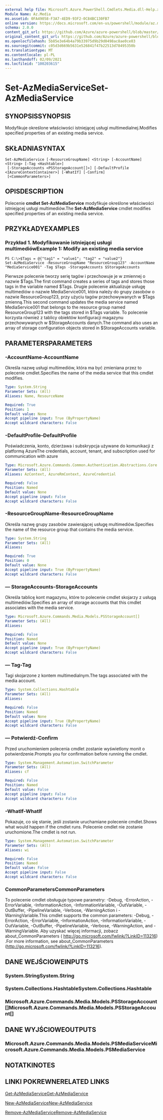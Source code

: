 ```yaml
---
external help file: Microsoft.Azure.PowerShell.Cmdlets.Media.dll-Help.xml
Module Name: Az.Media
ms.assetid: 0FA49058-F3A7-4ED9-93F2-0C84BC130FB7
online version: https://docs.microsoft.com/en-us/powershell/module/az.media/set-azmediaservice
schema: 2.0.0
content_git_url: https://github.com/Azure/azure-powershell/blob/master/src/Media/Media/help/Set-AzMediaService.md
original_content_git_url: https://github.com/Azure/azure-powershell/blob/master/src/Media/Media/help/Set-AzMediaService.md
ms.openlocfilehash: 5b85e3e64b4a79b33975d9b29d0498ac8ae0ce03
ms.sourcegitcommit: c05d3d669b5631e526841f47b22513d78495350b
ms.translationtype: MT
ms.contentlocale: pl-PL
ms.lasthandoff: 02/09/2021
ms.locfileid: "100203615"
---
```

# <span data-ttu-id="577ec-101">Set-AzMediaService</span><span class="sxs-lookup"><span data-stu-id="577ec-101">Set-AzMediaService</span></span>

## <span data-ttu-id="577ec-102">SYNOPSIS</span><span class="sxs-lookup"><span data-stu-id="577ec-102">SYNOPSIS</span></span>
<span data-ttu-id="577ec-103">Modyfikuje określone właściwości istniejącej usługi multimedialnej.</span><span class="sxs-lookup"><span data-stu-id="577ec-103">Modifies specified properties of an existing media service.</span></span>

## <span data-ttu-id="577ec-104">SKŁADNIA</span><span class="sxs-lookup"><span data-stu-id="577ec-104">SYNTAX</span></span>

```
Set-AzMediaService [-ResourceGroupName] <String> [-AccountName] <String> [-Tag <Hashtable>]
 [-StorageAccounts <PSStorageAccount[]>] [-DefaultProfile <IAzureContextContainer>] [-WhatIf] [-Confirm]
 [<CommonParameters>]
```

## <span data-ttu-id="577ec-105">OPIS</span><span class="sxs-lookup"><span data-stu-id="577ec-105">DESCRIPTION</span></span>
<span data-ttu-id="577ec-106">Polecenie **cmdlet Set-AzMediaService** modyfikuje określone właściwości istniejącej usługi multimediów.</span><span class="sxs-lookup"><span data-stu-id="577ec-106">The **Set-AzMediaService** cmdlet modifies specified properties of an existing media service.</span></span>

## <span data-ttu-id="577ec-107">PRZYKŁADY</span><span class="sxs-lookup"><span data-stu-id="577ec-107">EXAMPLES</span></span>

### <span data-ttu-id="577ec-108">Przykład 1. Modyfikowanie istniejącej usługi multimediów</span><span class="sxs-lookup"><span data-stu-id="577ec-108">Example 1: Modify an existing media service</span></span>
```
PS C:\>$Tags = @{"tag1" = "value1"; "tag2" = "value2"}
Set-AzMediaService -ResourceGroupName "ResourceGroup123" -AccountName "MediaService001" -Tag $Tags -StorageAccounts $StorageAccounts
```

<span data-ttu-id="577ec-109">Pierwsze polecenie tworzy serię tagów i przechowuje je w zmiennej o nazwie $Tags.</span><span class="sxs-lookup"><span data-stu-id="577ec-109">The first command creates a series of tags and stores those tags in the variable named $Tags.</span></span>
<span data-ttu-id="577ec-110">Drugie polecenie aktualizuje usługę multimediów o nazwie MediaService001, która należy do grupy zasobów o nazwie ResourceGroup123, przy użyciu tagów przechowywanych w $Tags zmienną.</span><span class="sxs-lookup"><span data-stu-id="577ec-110">This second command updates the media service named MediaService001 that belongs to the resource group named ResourceGroup123 with the tags stored in $Tags variable.</span></span>
<span data-ttu-id="577ec-111">To polecenie korzysta również z tablicy obiektów konfiguracji magazynu przechowywanych w $StorageAccounts danych.</span><span class="sxs-lookup"><span data-stu-id="577ec-111">The command also uses an array of storage configuration objects stored in $StorageAccounts variable.</span></span>

## <span data-ttu-id="577ec-112">PARAMETERS</span><span class="sxs-lookup"><span data-stu-id="577ec-112">PARAMETERS</span></span>

### <span data-ttu-id="577ec-113">-AccountName</span><span class="sxs-lookup"><span data-stu-id="577ec-113">-AccountName</span></span>
<span data-ttu-id="577ec-114">Określa nazwę usługi multimediów, która ma być zmieniana przez to polecenie cmdlet.</span><span class="sxs-lookup"><span data-stu-id="577ec-114">Specifies the name of the media service that this cmdlet modifies.</span></span>

```yaml
Type: System.String
Parameter Sets: (All)
Aliases: Name, ResourceName

Required: True
Position: 1
Default value: None
Accept pipeline input: True (ByPropertyName)
Accept wildcard characters: False
```

### <span data-ttu-id="577ec-115">-DefaultProfile</span><span class="sxs-lookup"><span data-stu-id="577ec-115">-DefaultProfile</span></span>
<span data-ttu-id="577ec-116">Poświadczenia, konto, dzierżawa i subskrypcja używane do komunikacji z platformą Azure</span><span class="sxs-lookup"><span data-stu-id="577ec-116">The credentials, account, tenant, and subscription used for communication with azure</span></span>

```yaml
Type: Microsoft.Azure.Commands.Common.Authentication.Abstractions.Core.IAzureContextContainer
Parameter Sets: (All)
Aliases: AzContext, AzureRmContext, AzureCredential

Required: False
Position: Named
Default value: None
Accept pipeline input: False
Accept wildcard characters: False
```

### <span data-ttu-id="577ec-117">-ResourceGroupName</span><span class="sxs-lookup"><span data-stu-id="577ec-117">-ResourceGroupName</span></span>
<span data-ttu-id="577ec-118">Określa nazwę grupy zasobów zawierającej usługę multimediów.</span><span class="sxs-lookup"><span data-stu-id="577ec-118">Specifies the name of the resource group that contains the media service.</span></span>

```yaml
Type: System.String
Parameter Sets: (All)
Aliases:

Required: True
Position: 0
Default value: None
Accept pipeline input: True (ByPropertyName)
Accept wildcard characters: False
```

### <span data-ttu-id="577ec-119">— StorageAccounts</span><span class="sxs-lookup"><span data-stu-id="577ec-119">-StorageAccounts</span></span>
<span data-ttu-id="577ec-120">Określa tablicę kont magazynu, które to polecenie cmdlet skojarzy z usługą multimediów.</span><span class="sxs-lookup"><span data-stu-id="577ec-120">Specifies an array of storage accounts that this cmdlet associates with the media service.</span></span>

```yaml
Type: Microsoft.Azure.Commands.Media.Models.PSStorageAccount[]
Parameter Sets: (All)
Aliases:

Required: False
Position: Named
Default value: None
Accept pipeline input: True (ByPropertyName)
Accept wildcard characters: False
```

### <span data-ttu-id="577ec-121">— Tag</span><span class="sxs-lookup"><span data-stu-id="577ec-121">-Tag</span></span>
<span data-ttu-id="577ec-122">Tagi skojarzone z kontem multimedialnym.</span><span class="sxs-lookup"><span data-stu-id="577ec-122">The tags associated with the media account.</span></span>

```yaml
Type: System.Collections.Hashtable
Parameter Sets: (All)
Aliases:

Required: False
Position: Named
Default value: None
Accept pipeline input: True (ByPropertyName)
Accept wildcard characters: False
```

### <span data-ttu-id="577ec-123">— Potwierdź</span><span class="sxs-lookup"><span data-stu-id="577ec-123">-Confirm</span></span>
<span data-ttu-id="577ec-124">Przed uruchomieniem polecenia cmdlet zostanie wyświetlony monit o potwierdzenie.</span><span class="sxs-lookup"><span data-stu-id="577ec-124">Prompts you for confirmation before running the cmdlet.</span></span>

```yaml
Type: System.Management.Automation.SwitchParameter
Parameter Sets: (All)
Aliases: cf

Required: False
Position: Named
Default value: False
Accept pipeline input: False
Accept wildcard characters: False
```

### <span data-ttu-id="577ec-125">-WhatIf</span><span class="sxs-lookup"><span data-stu-id="577ec-125">-WhatIf</span></span>
<span data-ttu-id="577ec-126">Pokazuje, co się stanie, jeśli zostanie uruchamiane polecenie cmdlet.</span><span class="sxs-lookup"><span data-stu-id="577ec-126">Shows what would happen if the cmdlet runs.</span></span>
<span data-ttu-id="577ec-127">Polecenie cmdlet nie zostanie uruchomione.</span><span class="sxs-lookup"><span data-stu-id="577ec-127">The cmdlet is not run.</span></span>

```yaml
Type: System.Management.Automation.SwitchParameter
Parameter Sets: (All)
Aliases: wi

Required: False
Position: Named
Default value: False
Accept pipeline input: False
Accept wildcard characters: False
```

### <span data-ttu-id="577ec-128">CommonParameters</span><span class="sxs-lookup"><span data-stu-id="577ec-128">CommonParameters</span></span>
<span data-ttu-id="577ec-129">To polecenie cmdlet obsługuje typowe parametry: -Debug, -ErrorAction, -ErrorVariable, -InformationAction, -InformationVariable, -OutVariable, -OutBuffer, -PipelineVariable, -Verbose, -WarningAction i -WarningVariable.</span><span class="sxs-lookup"><span data-stu-id="577ec-129">This cmdlet supports the common parameters: -Debug, -ErrorAction, -ErrorVariable, -InformationAction, -InformationVariable, -OutVariable, -OutBuffer, -PipelineVariable, -Verbose, -WarningAction, and -WarningVariable.</span></span> <span data-ttu-id="577ec-130">Aby uzyskać więcej informacji, zobacz about_CommonParameters ( http://go.microsoft.com/fwlink/?LinkID=113216) .</span><span class="sxs-lookup"><span data-stu-id="577ec-130">For more information, see about_CommonParameters (http://go.microsoft.com/fwlink/?LinkID=113216).</span></span>

## <span data-ttu-id="577ec-131">DANE WEJŚCIOWE</span><span class="sxs-lookup"><span data-stu-id="577ec-131">INPUTS</span></span>

### <span data-ttu-id="577ec-132">System.String</span><span class="sxs-lookup"><span data-stu-id="577ec-132">System.String</span></span>

### <span data-ttu-id="577ec-133">System.Collections.Hashtable</span><span class="sxs-lookup"><span data-stu-id="577ec-133">System.Collections.Hashtable</span></span>

### <span data-ttu-id="577ec-134">Microsoft.Azure.Commands.Media.Models.PSStorageAccount[]</span><span class="sxs-lookup"><span data-stu-id="577ec-134">Microsoft.Azure.Commands.Media.Models.PSStorageAccount[]</span></span>

## <span data-ttu-id="577ec-135">DANE WYJŚCIOWE</span><span class="sxs-lookup"><span data-stu-id="577ec-135">OUTPUTS</span></span>

### <span data-ttu-id="577ec-136">Microsoft.Azure.Commands.Media.Models.PSMediaService</span><span class="sxs-lookup"><span data-stu-id="577ec-136">Microsoft.Azure.Commands.Media.Models.PSMediaService</span></span>

## <span data-ttu-id="577ec-137">NOTATKI</span><span class="sxs-lookup"><span data-stu-id="577ec-137">NOTES</span></span>

## <span data-ttu-id="577ec-138">LINKI POKREWNE</span><span class="sxs-lookup"><span data-stu-id="577ec-138">RELATED LINKS</span></span>

[<span data-ttu-id="577ec-139">Get-AzMediaService</span><span class="sxs-lookup"><span data-stu-id="577ec-139">Get-AzMediaService</span></span>](./Get-AzMediaService.md)

[<span data-ttu-id="577ec-140">New-AzMediaService</span><span class="sxs-lookup"><span data-stu-id="577ec-140">New-AzMediaService</span></span>](./New-AzMediaService.md)

[<span data-ttu-id="577ec-141">Remove-AzMediaService</span><span class="sxs-lookup"><span data-stu-id="577ec-141">Remove-AzMediaService</span></span>](./Remove-AzMediaService.md)


